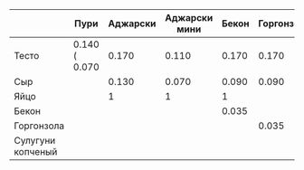 
|                   | Пури          | Аджарски | Аджарски мини | Бекон | Горгонзола | Горский |
| ----------------- | ------------- | -------- | ------------- | ----- | ---------- | ------- |
| Тесто             | 0.140 ( 0.070 | 0.170    | 0.110         | 0.170 | 0.170      | 0.350   |
| Сыр               |               | 0.130    | 0.070         | 0.090 | 0.090      | 0.400   |
| Яйцо              |               | 1        | 1             | 1     |            |         |
| Бекон             |               |          |               | 0.035 |            |         |
| Горгонзола        |               |          |               |       | 0.035      |         |
| Сулугуни копченый |               |          |               |       |            |         |
